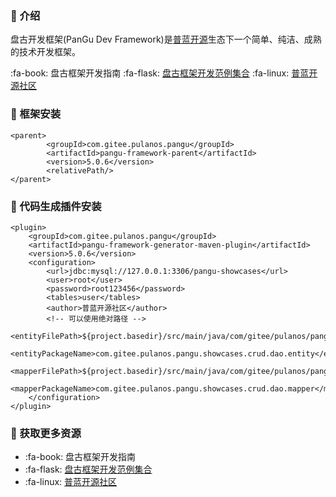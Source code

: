 ### :mushroom: 介绍

盘古开发框架(PanGu Dev Framework)是[普蓝开源](https://gitee.com/pulanos)生态下一个简单、纯洁、成熟的技术开发框架。

:fa-book: 盘古框架开发指南 :fa-flask: [盘古框架开发范例集合](https://gitee.com/pulanos/pangu-showcases)  :fa-linux: [普蓝开源社区](https://gitee.com/pulanos)

### :sunflower: 框架安装

```
<parent>
        <groupId>com.gitee.pulanos.pangu</groupId>
        <artifactId>pangu-framework-parent</artifactId>
        <version>5.0.6</version>
        <relativePath/>
</parent>
```

### :leaves: 代码生成插件安装

```
<plugin>
    <groupId>com.gitee.pulanos.pangu</groupId>
    <artifactId>pangu-framework-generator-maven-plugin</artifactId>
    <version>5.0.6</version>
    <configuration>
        <url>jdbc:mysql://127.0.0.1:3306/pangu-showcases</url>
        <user>root</user>
        <password>root123456</password>
        <tables>user</tables>
        <author>普蓝开源社区</author>
        <!-- 可以使用绝对路径 -->
        <entityFilePath>${project.basedir}/src/main/java/com/gitee/pulanos/pangu/showcases/crud/dao/entity</entityFilePath>
        <entityPackageName>com.gitee.pulanos.pangu.showcases.crud.dao.entity</entityPackageName>
        <mapperFilePath>${project.basedir}/src/main/java/com/gitee/pulanos/pangu/showcases/crud/dao/mapper</mapperFilePath>
        <mapperPackageName>com.gitee.pulanos.pangu.showcases.crud.dao.mapper</mapperPackageName>
    </configuration>
</plugin>
```

### :maple_leaf: 获取更多资源

- :fa-book: 盘古框架开发指南
- :fa-flask: [盘古框架开发范例集合](https://gitee.com/pulanos/pangu-showcases)
- :fa-linux: [普蓝开源社区](https://gitee.com/pulanos)
    